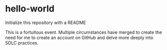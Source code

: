 # hello-world
Initialize this repository with a README

This is a fortuitous event. Multiple circumstances have merged to create the need for me to create an account on GitHub and delve more deeply into SDLC practices.
